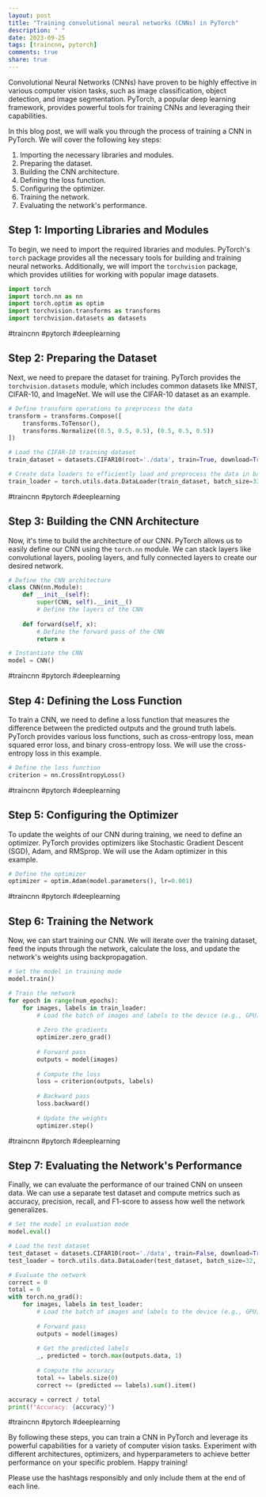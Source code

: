 ```yaml
---
layout: post
title: "Training convolutional neural networks (CNNs) in PyTorch"
description: " "
date: 2023-09-25
tags: [traincnn, pytorch]
comments: true
share: true
---
```


Convolutional Neural Networks (CNNs) have proven to be highly effective in various computer vision tasks, such as image classification, object detection, and image segmentation. PyTorch, a popular deep learning framework, provides powerful tools for training CNNs and leveraging their capabilities.

In this blog post, we will walk you through the process of training a CNN in PyTorch. We will cover the following key steps:

1. Importing the necessary libraries and modules.
2. Preparing the dataset.
3. Building the CNN architecture.
4. Defining the loss function.
5. Configuring the optimizer.
6. Training the network.
7. Evaluating the network's performance.

## Step 1: Importing Libraries and Modules

To begin, we need to import the required libraries and modules. PyTorch's `torch` package provides all the necessary tools for building and training neural networks. Additionally, we will import the `torchvision` package, which provides utilities for working with popular image datasets.

```python
import torch
import torch.nn as nn
import torch.optim as optim
import torchvision.transforms as transforms
import torchvision.datasets as datasets
```
#traincnn #pytorch #deeplearning

## Step 2: Preparing the Dataset

Next, we need to prepare the dataset for training. PyTorch provides the `torchvision.datasets` module, which includes common datasets like MNIST, CIFAR-10, and ImageNet. We will use the CIFAR-10 dataset as an example.

```python
# Define transform operations to preprocess the data
transform = transforms.Compose([
    transforms.ToTensor(),
    transforms.Normalize((0.5, 0.5, 0.5), (0.5, 0.5, 0.5))
])

# Load the CIFAR-10 training dataset
train_dataset = datasets.CIFAR10(root='./data', train=True, download=True, transform=transform)

# Create data loaders to efficiently load and preprocess the data in batches
train_loader = torch.utils.data.DataLoader(train_dataset, batch_size=32, shuffle=True)
```
#traincnn #pytorch #deeplearning

## Step 3: Building the CNN Architecture

Now, it's time to build the architecture of our CNN. PyTorch allows us to easily define our CNN using the `torch.nn` module. We can stack layers like convolutional layers, pooling layers, and fully connected layers to create our desired network.

```python
# Define the CNN architecture
class CNN(nn.Module):
    def __init__(self):
        super(CNN, self).__init__()
        # Define the layers of the CNN
        
    def forward(self, x):
        # Define the forward pass of the CNN
        return x

# Instantiate the CNN
model = CNN()
```
#traincnn #pytorch #deeplearning

## Step 4: Defining the Loss Function

To train a CNN, we need to define a loss function that measures the difference between the predicted outputs and the ground truth labels. PyTorch provides various loss functions, such as cross-entropy loss, mean squared error loss, and binary cross-entropy loss. We will use the cross-entropy loss in this example.

```python
# Define the loss function
criterion = nn.CrossEntropyLoss()
```
#traincnn #pytorch #deeplearning

## Step 5: Configuring the Optimizer

To update the weights of our CNN during training, we need to define an optimizer. PyTorch provides optimizers like Stochastic Gradient Descent (SGD), Adam, and RMSprop. We will use the Adam optimizer in this example.

```python
# Define the optimizer
optimizer = optim.Adam(model.parameters(), lr=0.001)
```
#traincnn #pytorch #deeplearning

## Step 6: Training the Network

Now, we can start training our CNN. We will iterate over the training dataset, feed the inputs through the network, calculate the loss, and update the network's weights using backpropagation.

```python
# Set the model in training mode
model.train()

# Train the network
for epoch in range(num_epochs):
    for images, labels in train_loader:
        # Load the batch of images and labels to the device (e.g., GPU)
        
        # Zero the gradients
        optimizer.zero_grad()
        
        # Forward pass
        outputs = model(images)
        
        # Compute the loss
        loss = criterion(outputs, labels)
        
        # Backward pass
        loss.backward()
        
        # Update the weights
        optimizer.step()
```
#traincnn #pytorch #deeplearning

## Step 7: Evaluating the Network's Performance

Finally, we can evaluate the performance of our trained CNN on unseen data. We can use a separate test dataset and compute metrics such as accuracy, precision, recall, and F1-score to assess how well the network generalizes.

```python
# Set the model in evaluation mode
model.eval()

# Load the test dataset
test_dataset = datasets.CIFAR10(root='./data', train=False, download=True, transform=transform)
test_loader = torch.utils.data.DataLoader(test_dataset, batch_size=32, shuffle=False)

# Evaluate the network
correct = 0
total = 0
with torch.no_grad():
    for images, labels in test_loader:
        # Load the batch of images and labels to the device (e.g., GPU)
        
        # Forward pass
        outputs = model(images)
        
        # Get the predicted labels
        _, predicted = torch.max(outputs.data, 1)
        
        # Compute the accuracy
        total += labels.size(0)
        correct += (predicted == labels).sum().item()

accuracy = correct / total
print(f"Accuracy: {accuracy}")
```
#traincnn #pytorch #deeplearning

By following these steps, you can train a CNN in PyTorch and leverage its powerful capabilities for a variety of computer vision tasks. Experiment with different architectures, optimizers, and hyperparameters to achieve better performance on your specific problem. Happy training!

Please use the hashtags responsibly and only include them at the end of each line.